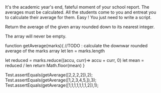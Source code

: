 It's the academic year's end, fateful moment of your school report. The averages must be calculated. All the students come to you and entreat you to calculate their average for them. Easy ! You just need to write a script.

Return the average of the given array rounded down to its nearest integer.

The array will never be empty.



function getAverage(marks){
  //TODO : calculate the downwar rounded average of the marks array
  let len = marks.length


let reduced =  marks.reduce((accu, curr)=> accu + curr, 0)
let mean = reduced / len
return Math.floor(mean)
}


Test.assertEquals(getAverage([2,2,2,2]),2);
Test.assertEquals(getAverage([1,2,3,4,5,]),3);
Test.assertEquals(getAverage([1,1,1,1,1,1,1,2]),1);
